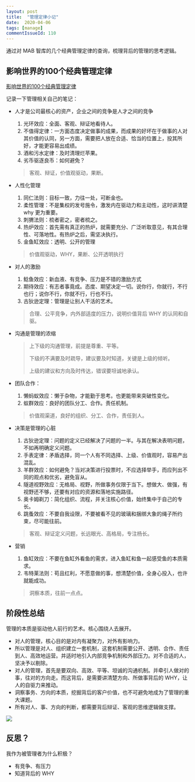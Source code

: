 ```yaml
---
layout: post
title:  "管理定律小记"
date:  2020-04-06
tags: [manage]
commentIssueId: 110
---
```




通过对 MAB 智库的几个经典管理定律的查询，梳理背后的管理的思考逻辑。



## 影响世界的100个经典管理定律

[影响世界的100个经典管理定律](https://wiki.mbalib.com/wiki/影响世界的100个经典管理定律)



记录一下管理相关自己的笔记：

* 人才是公司最核心的资产，企业之间的竞争是人才之间的竞争

  1. 光环效应：全面、客观、辩证地看待人。
  2. 不值得定律：一方面态度决定做事的成果，而成果的好坏在于做事的人对其价值的认同，另一方面，需要把人放在合适、恰当的位置上，投其所好，才能更容易出成绩。
  3. 酒和污水定律：及时清理烂苹果。
  4. 劣币驱逐良币：如何避免？

  > 客观、辩证，价值观驱动，果断。

* 人性化管理

  1. 同仁法则：目标一致，力往一处，可断金也。
  2. 柔性管理：不是集权的发号施令，激发内在驱动力和主动性，这时讲清楚 why 更为重要。
  3. 刺猬法则：梳者密之，密者梳之。
  4. 热炉效应：首先需有真正的热炉，就需要充分、广泛听取意见，有其合理性、可落地性。有热炉之后，需坚决执行。
  5. 金鱼缸效应：透明、公开的管理

  > 价值观驱动，WHY，果断、公开透明执行

* 对人的激励

  1. 鲶鱼效应：新血液、有竞争、压力是不错的激励方式
  2. 期待效应：有志者事竟成。态度、期望决定一切。说你行，你就行，不行也行；说你不行，你就不行，行也不行。
  3. 古狄逊定理：管理是让别人干活的艺术。

  > 合理、公平竞争，内外部适度的压力，说明价值背后 WHY 的认同和自驱。

* 沟通是管理的浓缩

  > 上下级的沟通管理，前提是尊重、平等。
  >
  > 下级的不满要及时疏导，建议要及时知道，关键是上级的倾听。
  >
  > 上级的建议和方向及时传达，错误要坦诚地承认。

* 团队合作：

  1. 懒蚂蚁效应：懒于杂物，才能勤于思考。也更能带来突破性变化。
  2. 蚁群效应：良好的团队分工、合作。责任机制。

  > 价值观渠道，良好的组织、分工、合作，责任到人。

* 决策是管理的心脏

  1. 古狄逊定理：问题的定义已经解决了问题的一半。与其在解决表明问题，不如再明确定义问题。
  2. 手表定律：矛盾选择，同一个人有不同选择、上级、价值观时，容易产出混乱。
  3. 羊群效应：如何避免？当对决策进行投票时，不应选择举手，而应列出不同的观点和优劣，避免盲从。
  4. 隧道视野效应：无格局、视野，所做事务仅限于当下。想做大、做强，有视野还不够，还要有对应的资源和落地实施路径。
  5. 奥卡姆剃刀：简化组织、流程，并关注核心价值，始终集中于自己的专长。
  6. 跳蚤效应：不要自我设限，不要被看不见的玻璃和捆绑大象的绳子所约束，尽可能往前。

  > 客观、辩证定义问题，长远眼光、高格局，专注杨长。

* 营销

  1. 鱼缸效应：不要在鱼缸外看鱼的需求，进入鱼缸和鱼一起感受鱼的本质需求。
  2. 韦特莱法则：苟且红利，不愿意做的事，想清楚价值，全身心投入，也许就能成功。

  > 洞察本质，往前一点点。



## 阶段性总结

管理的本质是驱动他人前行的艺术。核心围绕人去展开。

* 对人的管理，核心目的是对内有凝聚力，对外有影响力。
* 所以管理是对人、组织建立一套机制，这套机制需要公开、透明、合作、责任到人、高效地运营。并适时地引入内部竞争机制和外部压力。对不合适的人，坚决予以剔除。
* 对人的管理，首先是要双向、高效、平等、坦诚的沟通机制。并牵引人做对的事，往对的方向走。而这背后，是需要讲清楚方向、所做事背后的 WHY，让人的自驱力来推动。
* 洞察事务、方向的本质，挖掘背后的客户价值，也不可避免地成为了管理的重大课题。
* 所有对人、事、方向的判断，都需要背后辩证、客观的思维逻辑做支撑。

![](https://img.alicdn.com/tfs/TB1VlQgA1H2gK0jSZJnXXaT1FXa-1280-889.png)



## 反思？

我作为被管理者为什么积极？

* 有竞争、有压力
* 知道背后的 WHY